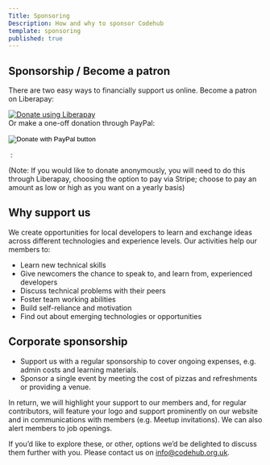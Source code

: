 ```yaml
---
Title: Sponsoring
Description: How and why to sponsor Codehub
template: sponsoring
published: true
---
```


## Sponsorship / Become a patron

There are two easy ways to financially support us online. Become a patron on Liberapay:
<script src="https://liberapay.com/codehub/widgets/button.js"></script>
<noscript><a href="https://liberapay.com/codehub/donate"><img alt="Donate using Liberapay" src="https://liberapay.com/assets/widgets/donate.svg"></a></noscript>
<br />
Or make a one-off donation through PayPal:
<form class="margleft" action="https://www.paypal.com/cgi-bin/webscr" method="post" target="_top">
<input type="hidden" name="cmd" value="_s-xclick" />
<input type="hidden" name="hosted_button_id" value="28KPGPHGAQZMY" />
<input type="image" src="https://www.paypalobjects.com/en_GB/i/btn/btn_donate_LG.gif" border="0" name="submit" title="PayPal - The safer, easier way to pay online!" alt="Donate with PayPal button" />
<img alt="" border="0" src="https://www.paypal.com/en_GB/i/scr/pixel.gif" width="1" height="1" />
</form>
<p>&nbsp:</p>

(Note: If you would like to donate anonymously, you will need to do this through Liberapay, choosing the option to pay via Stripe; choose to pay an amount as low or high as you want on a yearly basis)


## Why support us
We create opportunities for local developers to learn and exchange ideas across different technologies and experience levels. Our activities help our members to:
* Learn new technical skills
* Give newcomers the chance to speak to, and learn from, experienced developers
* Discuss technical problems with their peers
* Foster team working abilities
* Build self-reliance and motivation
* Find out about emerging technologies or opportunities

## Corporate sponsorship
* Support us with a regular sponsorship to cover ongoing expenses, e.g. admin costs and learning materials.
* Sponsor a single event by meeting the cost of pizzas and refreshments or providing a venue.


In return, we will highlight your support to our members and, for regular contributors, will feature your logo and support prominently on our website and in communications with members (e.g. Meetup invitations). We can also alert members to job openings.

If you’d like to explore these, or other, options we’d be delighted to discuss them further with you.  Please contact us on [info@codehub.org.uk](mailto:info@codehub.org.uk).
